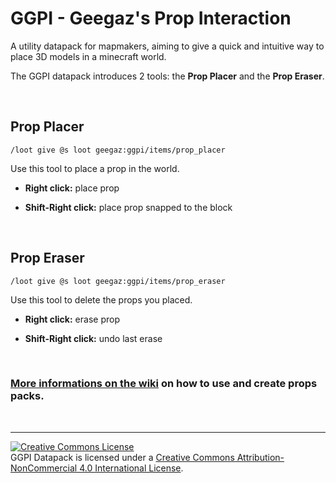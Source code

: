# GGPI - Geegaz's Prop Interaction
A utility datapack for mapmakers, aiming to give a quick and intuitive way to place 3D models in a minecraft world.

The GGPI datapack introduces 2 tools: the **Prop Placer** and the **Prop Eraser**.

<br/>

## Prop Placer
```
/loot give @s loot geegaz:ggpi/items/prop_placer
```
Use this tool to place a prop in the world.

- **Right click:** place prop

- **Shift-Right click:** place prop snapped to the block

<br/>

## Prop Eraser
```
/loot give @s loot geegaz:ggpi/items/prop_eraser
```
Use this tool to delete the props you placed.

- **Right click:** erase prop

- **Shift-Right click:** undo last erase

<br/>

### **[More informations on the wiki](https://github.com/geegaz/GGPI/wiki) on how to use and create props packs.**

<br/>

---
<a rel="license" href="http://creativecommons.org/licenses/by-nc/4.0/"><img alt="Creative Commons License" style="border-width:0" src="https://i.creativecommons.org/l/by-nc/4.0/80x15.png" /></a><br />GGPI Datapack is licensed under a <a rel="license" href="http://creativecommons.org/licenses/by-nc/4.0/">Creative Commons Attribution-NonCommercial 4.0 International License</a>.
